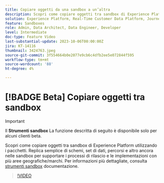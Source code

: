 ```yaml
---
title: Copiare oggetti da una sandbox a un’altra
description: Scopri come copiare oggetti tra sandbox di Experience Platform utilizzando i pacchetti. Replica semplice di schemi, set di dati, percorsi e altro nelle tue sandbox.
solution: Experience Platform, Real-Time Customer Data Platform, Journey Optimizer
feature: Sandboxes
role: Admin, Data Architect, Data Engineer, Developer
level: Intermediate
doc-type: Feature Video
last-substantial-update: 2023-10-06T00:00:00Z
jira: KT-14116
thumbnail: 3424763.jpeg
source-git-commit: 3f554664b0e2077e9cb6c4dfb2ee5e072844f595
workflow-type: tm+mt
source-wordcount: '88'
ht-degree: 4%

---
```



# [!BADGE Beta] Copiare oggetti tra sandbox

>[!IMPORTANT]
>
>Il **Strumenti sandbox** La funzione descritta di seguito è disponibile solo per alcuni clienti beta.

Scopri come copiare oggetti tra sandbox di Experience Platform utilizzando i pacchetti. Replica semplice di schemi, set di dati, percorsi e altro ancora nelle sandbox per supportare i processi di rilascio e le implementazioni con più aree geografiche/marchi. Per informazioni più dettagliate, consulta [strumenti sandbox](https://experienceleague.adobe.com/docs/experience-platform/sandbox/ui/sandbox-tooling.html) documentazione. 

>[!VIDEO](https://video.tv.adobe.com/v/3424763/?learn=on)
